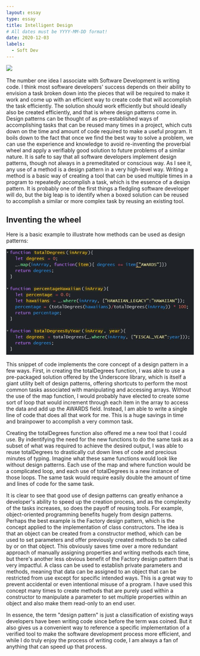 ```yaml
---
layout: essay
type: essay
title: Intelligent Design
# All dates must be YYYY-MM-DD format!
date: 2020-12-03
labels:
  - Soft Dev
---
```


<img class="ui medium center floating image" src="https://upload.wikimedia.org/wikipedia/commons/thumb/5/5b/Michelangelo_-_Creation_of_Adam_%28cropped%29.jpg/1920px-Michelangelo_-_Creation_of_Adam_%28cropped%29.jpg">

The number one idea I associate with Software Development is writing code. I think most software developers' success depends on their ability to envision a task broken down into the pieces that will be required to make it work and come up with an efficient way to create code that will accomplish the task efficiently. The solution should work efficiently but should ideally also be created efficiently, and that is where design patterns come in. Design patterns can be thought of as pre-established ways of accomplishing tasks that can be reused many times in a project, which cuts down on the time and amount of code required to make a useful program. It boils down to the fact that once we find the best way to solve a problem, we can use the experience and knowledge to avoid re-inventing the proverbial wheel and apply a verifiably good solution to future problems of a similar nature. It is safe to say that all software developers implement design patterns, though not always in a premeditated or conscious way. As I see it, any use of a method is a design pattern in a very high-level way. Writing a method is a basic way of creating a tool that can be used multiple times in a program to repeatedly accomplish a task, which is the essence of a design pattern. It is probably one of the first things a fledgling software developer will do, but the big leap is to identify when a boxed solution can be reused to accomplish a similar or more complex task by reusing  an existing tool. 

## Inventing the wheel

Here is a basic example to illustrate how methods can be used as design patterns:

<img class="ui medium left floated image" src="../images/dpexample.JPG">

This snippet of code implements the core concept of a design pattern in a few ways. First, in creating the totalDegrees function, I was able to use a pre-packaged solution offered by the Underscore library, which is itself a giant utility belt of design patterns, offering shortcuts to perform the most common tasks associated with manipulating and accessing arrays. Without the use of the map function, I would probably have elected to create some sort of loop that would increment through each item in the array to access the data and add up the AWARDS field. Instead, I am able to write a single line of code that does all that work for me. This is a huge savings in time and brainpower to accomplish a very common task. 

Creating the totalDegrees function also offered me a new tool that I could use. By indentifying the need for the new functions to do the same task as a subset of what was required to achieve the desired output, I was able to reuse totalDegrees to drastically cut down lines of code and precious minutes of typing. Imagine what these same functions would look like without design patterns. Each use of the map and where function would be a complicated loop, and each use of totalDegrees is a new instance of those loops. The same task would require easily double the amount of time and lines of code for the same task.

It is clear to see that good use of design patterns can greatly enhance a developer's ability to speed up the creation process, and as the complexity of the tasks increases, so does the payoff of reusing tools. For example, object-oriented programming benefits hugely from design patterns. Perhaps the best example is the Factory design pattern, which is the concept applied to the implementation of class constructors. The idea is that an object can be created from a constructor method, which can be used to set parameters and offer previously created methods to be called by or on that object. This obviously saves time over a more redundant approach of manually assigning properties and writing methods each time, but there's another less obvious benefit of the Factory design pattern that is very impactful. A class can be used to establish private parameters and methods, meaning that data can be assigned to an object that can be restricted from use except for specific intended ways. This is a great way to prevent accidental or even intentional misuse of a program. I have used this concept many times to create methods that are purely used within a constructor to manipulate a parameter to set multiple properties within an object and also make them read-only to an end user. 

In essence, the term "design pattern" is just a classification of existing ways developers have been writing code since before the term was coined. But it also gives us a convenient way to reference a specific implementation of a verified tool to make the software development process more efficient, and while I do truly enjoy the process of writing code, I am always a fan of anything that can speed up that process.
